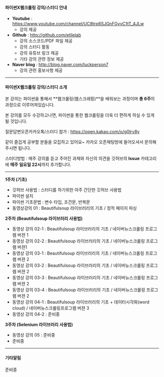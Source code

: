 #### 파이썬X웹크롤링 강의/스터디 안내

- **Youtube** :  https://www.youtube.com/channel/UC8trp6SJGnFGyvC1tT_4JLw
  - 강의 제공
- **Github** : http://github.com/etilelab
  - 강의 소스코드/PDF 파일 제공
  - 강의 스터디 활동
  - 강의 유튜브 링크 제공
  - 기타 강의 관련 정보 제공
- **Naver blog** : http://blog.naver.com/luckperson7
  - 강의 관련 홍보사항 제공

------

#### 파이썬X웹크롤링 강의/스터디 소개

본 강의는 파이썬을 통해서 **웹크롤링(웹스크래핑)**을 배워보는 과정이며 **총 6주**의 과정으로 이루어져있습니다.

본 강의를 모두 수강하고나면, 파이썬을 통한 웹크롤링을 더욱 더 편하게 하실 수 있게 될 것입니다.

질문답변오픈카카오톡/스터디 참가 : https://open.kakao.com/o/g0lry8y

같이 즐겁게 공부할 분들을 모집하고 있어요~ 카카오 오픈채팅방에 들어오셔서 문의해주시면 됩니다.

스터디방법 : 매주 강의를 듣고 주어진 과제와 자신의 의견을 깃허브의 **Issue** 카테고리에  **매주 일요일 22시**까지 추가합니다.

------

**1주차 (기초)**

- 깃허브 사용법 : 스터디를 하기위한 아주 간단한 깃허브 사용법
- 파이썬 설치
- 파이썬 기초문법 : 변수 타입, 조건문, 반복문
- 동영상강의 01 : Beautifulsoup 라이브러리의 기초 / 정적 페이지 파싱

**2주차 (Beautifulsoup 라이브러리 사용법)**

- 동영상 강의 02-1 : Beautifulsoup 라이브러리의 기초 / 네이버뉴스크롤링 프로그램 버젼 1
- 동영상 강의 02-2 : Beautifulsoup 라이브러리의 기초 / 네이버뉴스크롤링 프로그램 버젼1
- 동영상 강의 03-1 : Beautifulsoup 라이브러리의 기초 / 네이버뉴스크롤링 프로그램 버젼 2
- 동영상 강의 03-2 : Beautifulsoup 라이브러리의 기초 / 네이버뉴스크롤링 프로그램 버젼 2
- 동영상 강의 03-3 : Beautifulsoup 라이브러리의 기초  / 네이버뉴스크롤링 프로그램 버젼 2
- 동영상 강의 03-4 : Beautifulsoup 라이브러리의 기초 / 네이버뉴스크롤링 프로그램 버젼 2
- 동영상 강의 04-1 : Beautifulsoup 라이브러리의 기초 + 데이터시각화(word cloud) / 네이버뉴스크롤링프로그램 버젼 3
- 동영상 강의 04-2 : 준비중

**3주차 (Selenium 라이브러리 사용법)**

- 동영상 강의 05 : 준비중
- 준비중

------

#### 기타알림

준비중